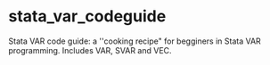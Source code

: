 # stata_var_codeguide
Stata VAR code guide: a ''cooking recipe" for begginers in Stata VAR programming. Includes VAR, SVAR and VEC.
